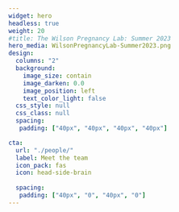 ```yaml
---
widget: hero
headless: true
weight: 20
#title: The Wilson Pregnancy Lab: Summer 2023
hero_media: WilsonPregnancyLab-Summer2023.png
design:
  columns: "2"
  background:
    image_size: contain
    image_darken: 0.0
    image_position: left
    text_color_light: false
  css_style: null
  css_class: null
  spacing:
   padding: ["40px", "40px", "40px", "40px"]

cta:
  url: "./people/"
  label: Meet the team
  icon_pack: fas
  icon: head-side-brain
  
  spacing:
   padding: ["40px", "0", "40px", "0"]
---
```


